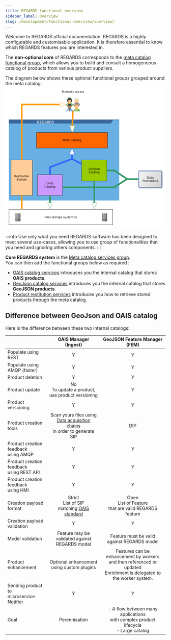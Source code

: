 ```yaml
---
title: REGARDS functional overview
sidebar_label: Overview
slug: /development/functional-overview/overview/
---
```


Welcome to REGARDS official documentation.
REGARDS is a highly configurable and customisable application. It is therefore essential to know which REGARDS features
you are interested in.

The **non-optional core** of REGARDS corresponds to the [meta catalog functional group](./02-meta-catalog-services.md),
which allows you to build and consult a homogeneous catalog of products from various product suppliers.

The diagram below shows these optional functional groups grouped around the meta catalog.
![](./img/overview.png)

:::info Use only what you need
REGARDS software has been designed to meet several use-cases, allowing you to use group of functionalities that
you need and ignoring others components.
:::

**Core REGARDS system** is the [Meta catalog services group](02-meta-catalog-services.md).  
You can then add the functional groups below as required :

- [OAIS catalog services](03-oais-catalog-services.md) introduces you the internal catalog that stores 
  **OAIS products**.
- [GeoJson catalog services](04-geojson-catalog-services.md) introduces you the internal catalog that stores 
  **GeoJSON products**.
- [Product restitution services](05-product-restitution-services.md) introduces you how to retrieve stored products
  through the meta catalog.

## Difference between GeoJson and OAIS catalog

Here is the difference between these two internal catalogs:

|                                               |                                                                      OAIS Manager (Ingest)                                                                       |                                              GeoJSON Feature Manager (FEM)                                              |
|-----------------------------------------------|:----------------------------------------------------------------------------------------------------------------------------------------------------------------:|:-----------------------------------------------------------------------------------------------------------------------:|
| Populate using REST                           |                                                                                Y                                                                                 |                                                            Y                                                            |
| Populate using AMQP (faster)                  |                                                                                Y                                                                                 |                                                            Y                                                            |
| Product deletion                              |                                                                                Y                                                                                 |                                                            Y                                                            |
| Product update                                |                                                        No<br/>To update a product, use product versioning                                                        |                                                            Y                                                            |
| Product versioning                            |                                                                                Y                                                                                 |                                                            Y                                                            |
| Product creation tools                        | Scan yours files using <br/>[Data acquisition chains](../../user-documentation/4_2-dataprovider/acquisition-chain-configuration.md)<br/>in order to generate SIP |                                                           DIY                                                           |
| Product creation feedback <br/>using AMQP     |                                                                                Y                                                                                 |                                                            Y                                                            |
| Product creation feedback<br/>using REST API  |                                                                                Y                                                                                 |                                                            Y                                                            |
| Product creation feedback<br/>using HMI       |                                                                                Y                                                                                 |                                                            Y                                                            |
| Creation payload format                       |                                  Strict<br/>List of SIP<br/> matching [OAIS standard](../../development/appendices/01-oais.md)                                   |                               Open<br/>List of Feature<br/>that are valid REGARDS feature                               |
| Creation payload validation                   |                                                                                Y                                                                                 |                                                            Y                                                            |
| Model validation                              |                                                          Feature may be validated against REGARDS model                                                          |                                       Feature must be valid against REGARDS model                                       |
| Product enhancement                           |                                                          Optional enhancement<br/>using custom plugins                                                           | Features can be enhancement by workers and then referenced or updated<br/>Enrichment is delegated to the worker system. |
| Sending product to <br/>microservice Notifier |                                                                                Y                                                                                 |                                                            Y                                                            |
| Goal                                          |                                                                          Perennisation                                                                           |               - A flow between many applications<br/>with complex product lifecycle<br />- Large catalog                |

